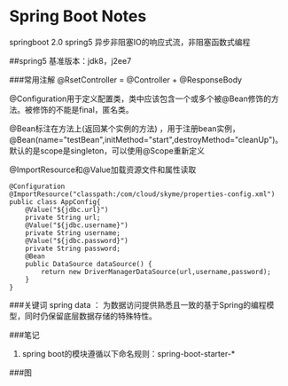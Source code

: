 # Spring Boot Notes
springboot 2.0   spring5  异步非阻塞IO的响应式流，非阻塞函数式编程 
 
##spring5
基准版本：jdk8，j2ee7

###常用注解
@RsetController = @Controller + @ResponseBody 

@Configuration用于定义配置类，类中应该包含一个或多个被@Bean修饰的方法。被修饰的不能是final，匿名类。

@Bean标注在方法上(返回某个实例的方法) ，用于注册bean实例，@Bean(name="testBean",initMethod="start",destroyMethod="cleanUp")。默认的是scope是singleton，可以使用@Scope重新定义

@ImportResource和@Value加载资源文件和属性读取

```
@Configuration
@ImportResource("classpath:/com/cloud/skyme/properties-config.xml")
public class AppConfig{
    @Value("${jdbc.url}")
    private String url;
    @Value("${jdbc.username}")
    private String username;
    @Value("${jdbc.password}")
    private String password;
    @Bean
    public DataSource dataSource() {
        return new DriverManagerDataSource(url,username,password);
    }
}
```

###关键词
spring data ： 为数据访问提供熟悉且一致的基于Spring的编程模型，同时仍保留底层数据存储的特殊特性。


###笔记
1. spring boot的模块遵循以下命名规则：spring-boot-starter-*

###图


